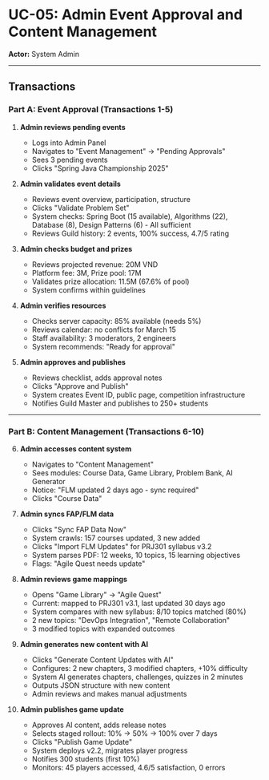 # UC-05: Admin Event Approval and Content Management

**Actor:** System Admin

---

## Transactions

### Part A: Event Approval (Transactions 1-5)

1. **Admin reviews pending events**
   - Logs into Admin Panel
   - Navigates to "Event Management" → "Pending Approvals"
   - Sees 3 pending events
   - Clicks "Spring Java Championship 2025"

2. **Admin validates event details**
   - Reviews event overview, participation, structure
   - Clicks "Validate Problem Set"
   - System checks: Spring Boot (15 available), Algorithms (22), Database (8), Design Patterns (6) - All sufficient
   - Reviews Guild history: 2 events, 100% success, 4.7/5 rating

3. **Admin checks budget and prizes**
   - Reviews projected revenue: 20M VND
   - Platform fee: 3M, Prize pool: 17M
   - Validates prize allocation: 11.5M (67.6% of pool)
   - System confirms within guidelines

4. **Admin verifies resources**
   - Checks server capacity: 85% available (needs 5%)
   - Reviews calendar: no conflicts for March 15
   - Staff availability: 3 moderators, 2 engineers
   - System recommends: "Ready for approval"

5. **Admin approves and publishes**
   - Reviews checklist, adds approval notes
   - Clicks "Approve and Publish"
   - System creates Event ID, public page, competition infrastructure
   - Notifies Guild Master and publishes to 250+ students

---

### Part B: Content Management (Transactions 6-10)

6. **Admin accesses content system**
   - Navigates to "Content Management"
   - Sees modules: Course Data, Game Library, Problem Bank, AI Generator
   - Notice: "FLM updated 2 days ago - sync required"
   - Clicks "Course Data"

7. **Admin syncs FAP/FLM data**
   - Clicks "Sync FAP Data Now"
   - System crawls: 157 courses updated, 3 new added
   - Clicks "Import FLM Updates" for PRJ301 syllabus v3.2
   - System parses PDF: 12 weeks, 10 topics, 15 learning objectives
   - Flags: "Agile Quest needs update"

8. **Admin reviews game mappings**
   - Opens "Game Library" → "Agile Quest"
   - Current: mapped to PRJ301 v3.1, last updated 30 days ago
   - System compares with new syllabus: 8/10 topics matched (80%)
   - 2 new topics: "DevOps Integration", "Remote Collaboration"
   - 3 modified topics with expanded outcomes

9. **Admin generates new content with AI**
   - Clicks "Generate Content Updates with AI"
   - Configures: 2 new chapters, 3 modified chapters, +10% difficulty
   - System AI generates chapters, challenges, quizzes in 2 minutes
   - Outputs JSON structure with new content
   - Admin reviews and makes manual adjustments

10. **Admin publishes game update**
    - Approves AI content, adds release notes
    - Selects staged rollout: 10% → 50% → 100% over 7 days
    - Clicks "Publish Game Update"
    - System deploys v2.2, migrates player progress
    - Notifies 300 students (first 10%)
    - Monitors: 45 players accessed, 4.6/5 satisfaction, 0 errors
